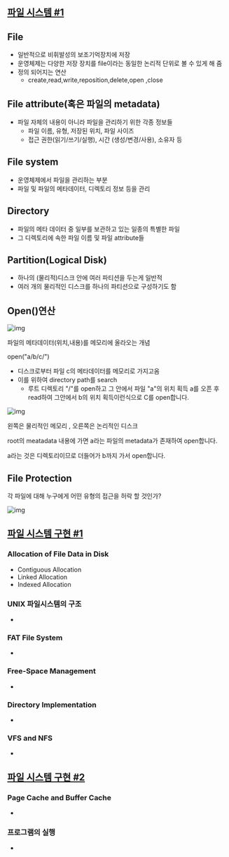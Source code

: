 ## [파일 시스템 #1](https://core.ewha.ac.kr/publicview/C0101020140516150939191200?vmode=f)

## **File**

- 일반적으로 비휘발성의 보조기억장치에 저장
- 운영체제는 다양한 저장 장치를 file이라는 동일한 논리적 단위로 볼 수 있게 해 줌
- 정의 되어지는 연산
  - create,read,write,reposition,delete,open ,close 

## **File attribute**(혹은 파일의 metadata)

- 파일 자체의 내용이 아니라 파일을 관리하기 위한 각종 정보들
  - 파일 이름, 유형, 저장된 위치, 파일 사이즈
  - 접근 권한(읽기/쓰기/실행), 시간 (생성/변경/사용), 소유자 등

## File system

- 운영체제에서 파일을 관리하는 부분
- 파일 및 파일의 메타데이터, 디렉토리 정보 등을 관리

## Directory

- 파일의 메타 데이터 중 일부를 보관하고 있는 일종의 특별한 파일
- 그 디렉토리에 속한 파일 이름 및 파일 attribute들 

## Partition(Logical Disk)

- 하나의 (물리적)디스크 안에 여러 파티션을 두는게 일반적
- 여러 개의 물리적인 디스크를 하나의 파티션으로 구성하기도 함

## Open()연산

![img](https://blog.kakaocdn.net/dn/0gCfQ/btrolUiY9U4/qOVpYSxxZgDMhpki9kGF51/img.png)

파일의 메타데이터(위치,내용)를 메모리에 올라오는 개념

open("a/b/c/")

- 디스크로부터 파일 c의 메타데이터를 메모리로 가지고옴
- 이를 위하여 directory path를 search
  - 루트 디렉토리 "/"를 open하고 그 안에서 파일 "a"의 위치 획득 a를 오픈 후 read하여 그안에서 b의 위치 획득이런식으로 C를 open합니다.

![img](https://blog.kakaocdn.net/dn/Tatu2/btror1VuqtF/lq2osvKqBBHWsdxk2bE8rk/img.png)

왼쪽은 물리적인 메모리 , 오른쪽은 논리적인 디스크

root의 meatadata 내용에 가면 a라는 파일의 metadata가 존재하여 open합니다. 

a라는 것은 디렉토리이므로 더들어가 b까지 가서 open합니다.

## **File Protection**

각 파일에 대해 누구에게 어떤 유형의 접근을 허락 할 것인가?

![img](https://blog.kakaocdn.net/dn/bfsGhT/btror1nKHAF/cHeJnTpWPiLrZFDkD4RpUk/img.png)




## [파일 시스템 구현 #1](https://core.ewha.ac.kr/publicview/C0101020140520134614002164?vmode=f)

### Allocation of File Data in Disk

- Contiguous Allocation
- Linked Allocation
- Indexed Allocation

### UNIX 파일시스템의 구조

- ​

### FAT File System

- ​

### Free-Space Management

- ​

### Directory Implementation

- ​

### VFS and NFS

- ​

## [파일 시스템 구현 #2](https://core.ewha.ac.kr/publicview/C0101020140523142954456205?vmode=f)

### Page Cache and Buffer Cache

- ​

### 프로그램의 실행

-
